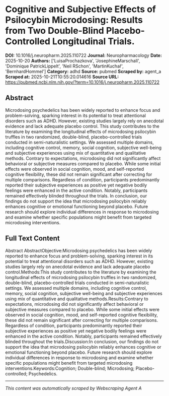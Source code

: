 # Cognitive and Subjective Effects of Psilocybin Microdosing: Results from Two Double-Blind Placebo-Controlled Longitudinal Trials.

**DOI:** 10.1016/j.neuropharm.2025.110722
**Journal:** Neuropharmacology
**Date:** 2025-10-20
**Authors:** ['LuisaProchazkova', 'JosephineMarschall', 'Dominique PatrickLippelt', 'Neil RSchon', 'MartinKuchař', 'BernhardHommel']
**Category:** adhd
**Source:** pubmed
**Scraped by:** agent_a
**Scraped at:** 2025-10-21T10:55:20.014616
**Source URL:** https://pubmed.ncbi.nlm.nih.gov/?term=10.1016/j.neuropharm.2025.110722

## Abstract

Microdosing psychedelics has been widely reported to enhance focus and problem-solving, sparking interest in its potential to treat attentional disorders such as ADHD. However, existing studies largely rely on anecdotal evidence and lack adequate placebo control.
This study contributes to the literature by examining the longitudinal effects of microdosing psilocybin truffles in two randomized, double-blind, placebo-controlled trials conducted in semi-naturalistic settings. We assessed multiple domains, including cognitive control, memory, social cognition, subjective well-being and subjective experiences using mix of quantitative and qualitative methods.
Contrary to expectations, microdosing did not significantly affect behavioral or subjective measures compared to placebo. While some initial effects were observed in social cognition, mood, and self-reported cognitive flexibility, these did not remain significant after correcting for multiple comparisons. Regardless of condition, participants predominantly reported their subjective experiences as positive yet negative bodily feelings were enhanced in the active condition. Notably, participants remained effectively blinded throughout the trials.
In conclusion, our findings do not support the idea that microdosing psilocybin reliably enhances cognitive or emotional functioning beyond placebo. Future research should explore individual differences in response to microdosing and examine whether specific populations might benefit from targeted microdosing interventions.

## Full Text Content

Abstract AbstractObjective:Microdosing psychedelics has been widely reported to enhance focus and problem-solving, sparking interest in its potential to treat attentional disorders such as ADHD. However, existing studies largely rely on anecdotal evidence and lack adequate placebo control.Methods:This study contributes to the literature by examining the longitudinal effects of microdosing psilocybin truffles in two randomized, double-blind, placebo-controlled trials conducted in semi-naturalistic settings. We assessed multiple domains, including cognitive control, memory, social cognition, subjective well-being and subjective experiences using mix of quantitative and qualitative methods.Results:Contrary to expectations, microdosing did not significantly affect behavioral or subjective measures compared to placebo. While some initial effects were observed in social cognition, mood, and self-reported cognitive flexibility, these did not remain significant after correcting for multiple comparisons. Regardless of condition, participants predominantly reported their subjective experiences as positive yet negative bodily feelings were enhanced in the active condition. Notably, participants remained effectively blinded throughout the trials.Discussion:In conclusion, our findings do not support the idea that microdosing psilocybin reliably enhances cognitive or emotional functioning beyond placebo. Future research should explore individual differences in response to microdosing and examine whether specific populations might benefit from targeted microdosing interventions.Keywords:Cognition; Double-blind; Microdosing; Placebo-controlled; Psychedelics.

---
*This content was automatically scraped by Webscraping Agent A*
